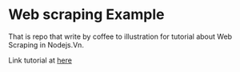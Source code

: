Web scraping Example
====================

That is repo that write by coffee to illustration for tutorial about Web Scraping in Nodejs.Vn. 

Link tutorial at [here](http://nodejs.vn/topic/105/scraping-d%E1%BB%AF-li%E1%BB%87u-website-v%E1%BB%9Bi-node-js)
